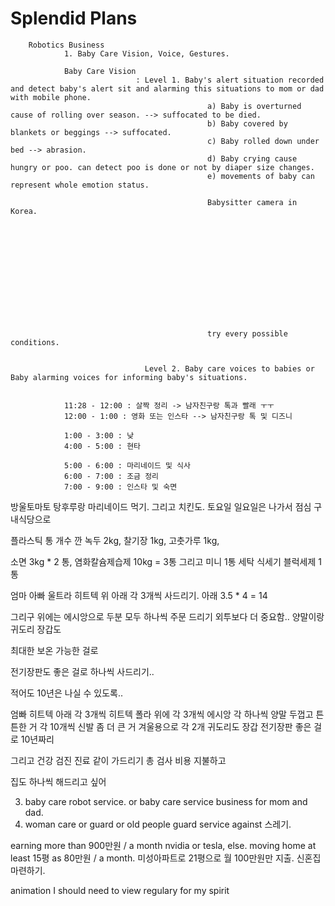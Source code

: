  # Splendid Plans


        Robotics Business 
                1. Baby Care Vision, Voice, Gestures. 

                Baby Care Vision
                                : Level 1. Baby's alert situation recorded and detect baby's alert sit and alarming this situations to mom or dad with mobile phone. 
                                                a) Baby is overturned cause of rolling over season. --> suffocated to be died. 
                                                b) Baby covered by blankets or beggings --> suffocated.
                                                c) Baby rolled down under bed --> abrasion.
                                                d) Baby crying cause hungry or poo. can detect poo is done or not by diaper size changes. 
                                                e) movements of baby can represent whole emotion status. 

                                                Babysitter camera in Korea. 


                                                










                                                try every possible conditions. 
                                                
                
                                  Level 2. Baby care voices to babies or Baby alarming voices for informing baby's situations. 


                11:28 - 12:00 : 살짝 정리 -> 남자친구랑 톡과 빨래 ㅜㅜ
                12:00 - 1:00 : 영화 또는 인스타 --> 남자친구랑 톡 및 디즈니
        
                1:00 - 3:00 : 낮
                4:00 - 5:00 : 현타
                
                5:00 - 6:00 : 마리네이드 및 식사
                6:00 - 7:00 : 조금 정리 
                7:00 - 9:00 : 인스타 및 숙면
                
                










        






방울토마토 탕후루랑 마리네이드 먹기. 그리고 치킨도.
토요일 일요일은 나가서 점심 구내식당으로







플라스틱 통 개수
깐 녹두 2kg, 
찰기장 1kg,
고춧가루 1kg,

소면 3kg * 2 통, 
염화칼슘제습제 10kg = 3통 그리고 미니 1통
세탁 식세기 블럭세제 1 통


엄마 아빠 
울트라 히트텍 위 아래 각 3개씩 사드리기.
아래 3.5 * 4 = 14



그리구 위에는 에시앙으로 두분 모두 하나씩 주문 드리기
외투보다 더 중요함..
양말이랑 귀도리 장갑도 

최대한 보온 가능한 걸로 

전기장판도 좋은 걸로 하나씩 사드리기..

적어도 10년은 나실 수 있도록..


엄빠
히트텍 아래 각 3개씩 
히트텍 폴라 위에 각 3개씩
에시앙 각 하나씩
양말 두껍고 튼튼한 거 각 10개씩
신발 좀 더 큰 거 겨울용으로 각 2개
귀도리도
장갑
전기장판 좋은 걸로 10년짜리 

그리고 건강 검진 진료 같이 가드리기
총 검사 비용 지불하고 

집도 하나씩 해드리고 싶어







        
   
3. baby care robot service. or baby care service business for mom and dad.
4. woman care or guard or old people guard service against 스레기.

earning more than 900만원 / a month nvidia or tesla, else. 
moving home at least 15평 as 80만원 / a month. 
미성아파트로 21평으로 월 100만원만 지출. 신혼집 마련하기. 

animation I should need to view regulary for my spirit




